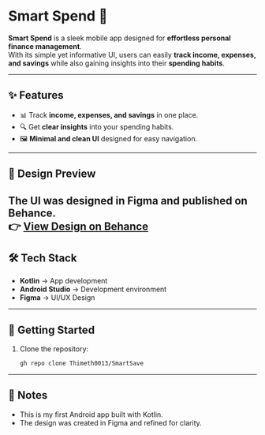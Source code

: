# Smart Spend 💸  

**Smart Spend** is a sleek mobile app designed for **effortless personal finance management**.  
With its simple yet informative UI, users can easily **track income, expenses, and savings** while also gaining insights into their **spending habits**.  

---

## ✨ Features  
- 📊 Track **income, expenses, and savings** in one place.  
- 🔍 Get **clear insights** into your spending habits.  
- 🖼️ **Minimal and clean UI** designed for easy navigation.  

---

## 🎨 Design Preview  
The UI was designed in **Figma** and published on Behance.  
👉 [View Design on Behance](https://www.behance.net/gallery/233755199/Smart-Spend)
---

## 🛠️ Tech Stack  
- **Kotlin** → App development  
- **Android Studio** → Development environment  
- **Figma** → UI/UX Design  

---

## 🚀 Getting Started  

1. Clone the repository:  
   ```bash
   gh repo clone Thimeth0013/SmartSave

---

## 📌 Notes

- This is my first Android app built with Kotlin.
- The design was created in Figma and refined for clarity.
